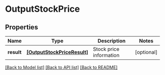 # OutputStockPrice

## Properties
Name | Type | Description | Notes
------------ | ------------- | ------------- | -------------
**result** | [**[OutputStockPriceResult]**](OutputStockPriceResult.md) | Stock price information | [optional] 

[[Back to Model list]](../README.md#documentation-for-models) [[Back to API list]](../README.md#documentation-for-api-endpoints) [[Back to README]](../README.md)


